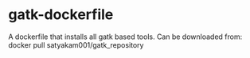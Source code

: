 # gatk-dockerfile
A dockerfile that installs all gatk based tools. 
Can be downloaded from: docker pull satyakam001/gatk_repository
